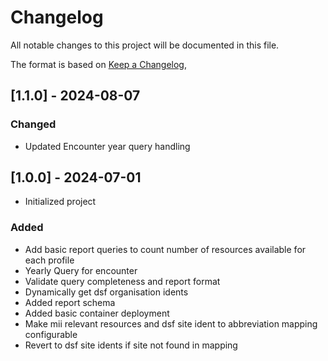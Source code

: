 # Changelog

All notable changes to this project will be documented in this file.

The format is based on [Keep a Changelog](https://keepachangelog.com/en/1.0.0/),

## [1.1.0] - 2024-08-07

### Changed

- Updated Encounter year query handling 

## [1.0.0] - 2024-07-01

- Initialized project

### Added

- Add basic report queries to count number of resources available for each profile
- Yearly Query for encounter
- Validate query completeness and report format
- Dynamically get dsf organisation idents
- Added report schema
- Added basic container deployment
- Make mii relevant resources and dsf site ident to abbreviation mapping configurable
- Revert to dsf site idents if site not found in mapping
